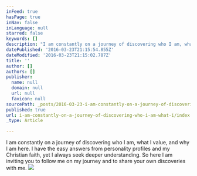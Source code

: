 ```yaml
---
inFeed: true
hasPage: true
inNav: false
inLanguage: null
starred: false
keywords: []
description: "I am constantly on a journey of discovering who I am, what I value, and why I am here. \_I have the easy answers from personality profiles and my Christian faith, yet I always seek deeper understanding. So here I am inviting you to follow me on my journey and to share your own discoveries with me."
datePublished: '2016-03-23T21:15:54.855Z'
dateModified: '2016-03-23T21:15:02.787Z'
title: ''
author: []
authors: []
publisher:
  name: null
  domain: null
  url: null
  favicon: null
sourcePath: _posts/2016-03-23-i-am-constantly-on-a-journey-of-discovering-who-i-am-what-i.md
published: true
url: i-am-constantly-on-a-journey-of-discovering-who-i-am-what-i/index.html
_type: Article

---
```

I am constantly on a journey of discovering who I am, what I value, and why I am here.  I have the easy answers from personality profiles and my Christian faith, yet I always seek deeper understanding. So here I am inviting you to follow me on my journey and to share your own discoveries with me.
![](https://the-grid-user-content.s3-us-west-2.amazonaws.com/ac74a550-1baa-47bc-addd-6bff44c2748a.jpg)